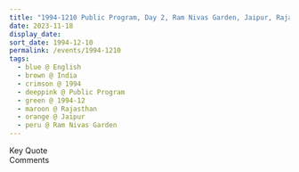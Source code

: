 ```yaml
---
title: "1994-1210 Public Program, Day 2, Ram Nivas Garden, Jaipur, Rajasthan, India"
date: 2023-11-18
display_date: 
sort_date: 1994-12-10
permalink: /events/1994-1210
tags:
  - blue @ English
  - brown @ India
  - crimson @ 1994
  - deeppink @ Public Program
  - green @ 1994-12
  - maroon @ Rajasthan
  - orange @ Jaipur
  - peru @ Ram Nivas Garden
---
```


<wave-list>
  <list-title color="green" width="75">Key Quote</list-title>
  <list-item color="BlanchedAlmond"  width="200"></list-item>
  <list-item color="Lavender"></list-item>
  <list-item color="BlanchedAlmond"></list-item>
</wave-list>

<br>

<wave-list>
  <list-title color="green" width="75">Comments</list-title>
  <list-item color="BlanchedAlmond"  width="200"></list-item>
  <list-item color="Lavender"></list-item>
  <list-item color="BlanchedAlmond"></list-item>
</wave-list>